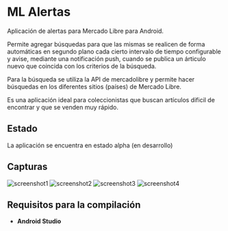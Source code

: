 # ML Alertas

Aplicación de alertas para Mercado Libre para Android.

Permite agregar búsquedas para que las mismas se realicen de forma automáticas en segundo plano cada cierto intervalo de tiempo configurable y avise, mediante una notificación push, cuando se publica un árticulo nuevo que coincida con los criterios de la búsqueda.

Para la búsqueda se utiliza la API de mercadolibre y permite hacer búsquedas en los diferentes sitios (países) de Mercado Libre.

Es una aplicación ideal para coleccionistas que buscan artículos dificil de encontrar y que se venden muy rápido.

## Estado

La aplicación se encuentra en estado alpha (en desarrollo)

## Capturas
![screenshot1](https://user-images.githubusercontent.com/75378876/187227284-9ec63ef2-a653-4018-bf6a-d11e158ca76b.png)
![screenshot2](https://user-images.githubusercontent.com/75378876/187227285-56457c95-9b3b-46bd-a691-83b07f257ead.png)
![screenshot3](https://user-images.githubusercontent.com/75378876/187227290-2cbf13a7-c885-4a54-b06b-8cca145355a7.png)
![screenshot4](https://user-images.githubusercontent.com/75378876/187227294-bdad4d59-f59e-415d-817a-8ca96853a839.png)

## Requisitos para la compilación
- **Android Studio**
